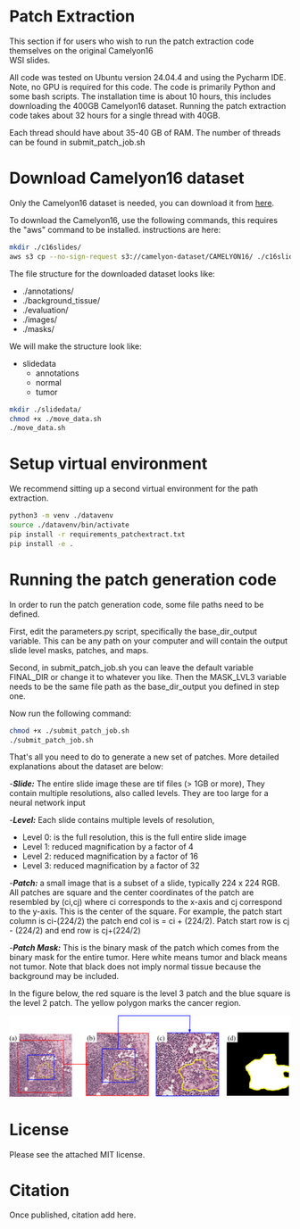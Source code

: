 # Patch Extraction

This section if for users who wish to run the patch extraction code themselves on the original Camelyon16  
WSI slides. 

All code was tested on Ubuntu version 24.04.4 and using the Pycharm IDE. Note, no GPU is required for this code.
The code is primarily Python and some bash scripts. The installation time is about 10 hours, this includes downloading 
the 400GB Camelyon16 dataset.  Running the patch extraction code takes about 32 hours for a single thread with 40GB. 

Each thread should have about 35-40 GB of RAM. The number of threads can be found in submit_patch_job.sh 

# Download Camelyon16 dataset

Only the Camelyon16 dataset is needed, you can download it from [here](https://camelyon17.grand-challenge.org/Data/).

To download the Camelyon16, use the following commands, this requires the "aws" command to be installed. instructions are here:

```bash
mkdir ./c16slides/
aws s3 cp --no-sign-request s3://camelyon-dataset/CAMELYON16/ ./c16slides/ --recursive
```
The file structure for the downloaded dataset looks like:
* ./annotations/
* ./background_tissue/
* ./evaluation/
* ./images/
* ./masks/


We will make the structure look like:
* slidedata
  * annotations
  * normal
  * tumor

```bash
mkdir ./slidedata/
chmod +x ./move_data.sh 
./move_data.sh
```

# Setup virtual environment

We recommend sitting up a second virtual environment for the path extraction.

```bash
python3 -m venv ./datavenv
source ./datavenv/bin/activate
pip install -r requirements_patchextract.txt
pip install -e .
```


# Running the patch generation code

In order to run the patch generation code, some file paths need to be defined.

First, edit the parameters.py script, specifically the base_dir_output variable. This can be any path on your computer
and will contain the output slide level masks, patches, and maps.

Second, in submit_patch_job.sh you can leave the default variable FINAL_DIR or change it to whatever you like.
Then the MASK_LVL3 variable needs to be the same file path as the base_dir_output you defined in step one.

Now run the following command:
```bash
chmod +x ./submit_patch_job.sh 
./submit_patch_job.sh
```
That's all you need to do to generate a new set of patches. More detailed explanations about the dataset are below:

-**_Slide:_** The entire slide image these are tif files (> 1GB or more), They contain multiple resolutions, also called
levels. They are too large for a neural network input

-**_Level:_** Each slide contains multiple levels of resolution,
- Level 0: is the full resolution, this is the full entire slide image
- Level 1: reduced magnification by a factor of 4
- Level 2: reduced magnification by a factor of 16
- Level 3: reduced magnification by a factor of 32

-**_Patch:_** a small image that is a subset of a slide, typically 224 x 224 RGB. All patches are square and the center 
coordinates of the patch are resembled by (ci,cj) where ci corresponds to the x-axis and cj correspond to the y-axis. 
This is the center of the square. For example, the patch start column is ci-(224/2)
the patch end col is = ci + (224/2). Patch start row is cj - (224/2) and end row is cj+(224/2)

-**_Patch Mask:_** This is the binary mask of the patch which comes from the binary mask
for the entire tumor. Here white means tumor and black means not tumor. Note that
black does not imply normal tissue because the background may be included.

In the figure below, the red square is the level 3 patch and the blue square is the level 2 patch. The yellow polygon
marks the cancer region.

![Example of Patch](../assets/patch_example.png)
# License

Please see the attached MIT license. 

# Citation

Once published, citation add here. 